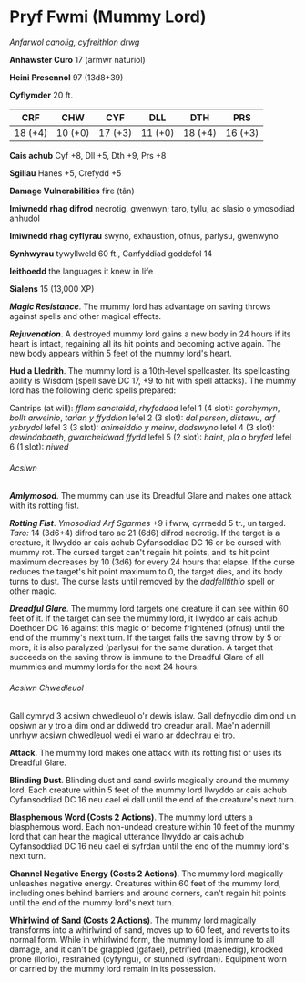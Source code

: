 # Pryf Fwmi (Mummy Lord)

*Anfarwol canolig, cyfreithlon drwg*

**Anhawster Curo** 17 (armwr naturiol)

**Heini Presennol** 97 (13d8+39)

**Cyflymder** 20 ft.

| CRF     | CHW     | CYF     | DLL     | DTH     | PRS     |
|---------|---------|---------|---------|---------|---------|
| 18 (+4) | 10 (+0) | 17 (+3) | 11 (+0) | 18 (+4) | 16 (+3) |

**Cais achub** Cyf +8, Dll +5, Dth +9, Prs +8

**Sgiliau** Hanes +5, Crefydd +5

**Damage Vulnerabilities** fire (tân)

**Imiwnedd rhag difrod** necrotig, gwenwyn; taro, tyllu, ac slasio o ymosodiad anhudol

**Imiwnedd rhag cyflyrau** swyno, exhaustion, ofnus, parlysu, gwenwyno

**Synhwyrau** tywyllweld 60 ft., Canfyddiad goddefol 14

**Ieithoedd** the languages it knew in life

**Sialens** 15 (13,000 XP)

***Magic Resistance***. The mummy lord has advantage on saving throws against spells and other magical effects.

***Rejuvenation***. A destroyed mummy lord gains a new body in 24 hours if its heart is intact, regaining all its hit points and becoming active again. The new body appears within 5 feet of the mummy lord's heart.

**Hud a Lledrith**. The mummy lord is a 10th-level spellcaster. Its spellcasting ability is Wisdom (spell save DC 17, +9 to hit with spell attacks). The mummy lord has the following cleric spells prepared:

Cantrips (at will): *fflam sanctaidd*, *rhyfeddod*
lefel 1 (4 slot): *gorchymyn*, *bollt arweinio*, *tarian y ffyddlon*
lefel 2 (3 slot): *dal person*, *distawu*, *arf ysbrydol*
lefel 3 (3 slot): *animeiddio y meirw*, *dadswyno*
lefel 4 (3 slot): *dewindabaeth*, *gwarcheidwad ffydd*
lefel 5 (2 slot): *haint*, *pla o bryfed*
lefel 6 (1 slot): *niwed*

###### Acsiwn

***Amlymosod***. The mummy can use its Dreadful Glare and makes one attack with its rotting fist.

***Rotting Fist***. *Ymosodiad Arf Sgarmes* +9 i fwrw, cyrraedd 5 tr., un targed. *Taro:* 14 (3d6+4) difrod taro ac 21 (6d6) difrod necrotig. If the target is a creature, it llwyddo ar cais achub Cyfansoddiad DC 16 or be cursed with mummy rot. The cursed target can't regain hit points, and its hit point maximum decreases by 10 (3d6) for every 24 hours that elapse. If the curse reduces the target's hit point maximum to 0, the target dies, and its body turns to dust. The curse lasts until removed by the *dadfelltithio* spell or other magic.

***Dreadful Glare***. The mummy lord targets one creature it can see within 60 feet of it. If the target can see the mummy lord, it llwyddo ar cais achub Doethder DC 16 against this magic or become frightened (ofnus) until the end of the mummy's next turn. If the target fails the saving throw by 5 or more, it is also paralyzed (parlysu) for the same duration. A target that succeeds on the saving throw is immune to the Dreadful Glare of all mummies and mummy lords for the next 24 hours.

###### Acsiwn Chwedleuol

Gall cymryd 3 acsiwn chwedleuol o'r dewis islaw. Gall defnyddio dim ond un opsiwn ar y tro a dim ond ar ddiwedd tro creadur arall. Mae'n adennill unrhyw acsiwn chwedleuol wedi ei wario ar ddechrau ei tro.

**Attack**. The mummy lord makes one attack with its rotting fist or uses its Dreadful Glare.

**Blinding Dust**. Blinding dust and sand swirls magically around the mummy lord. Each creature within 5 feet of the mummy lord llwyddo ar cais achub Cyfansoddiad DC 16 neu cael ei dall until the end of the creature's next turn.

**Blasphemous Word (Costs 2 Actions)**. The mummy lord utters a blasphemous word. Each non-undead creature within 10 feet of the mummy lord that can hear the magical utterance llwyddo ar cais achub Cyfansoddiad DC 16 neu cael ei syfrdan until the end of the mummy lord's next turn.

**Channel Negative Energy (Costs 2 Actions)**. The mummy lord magically unleashes negative energy. Creatures within 60 feet of the mummy lord, including ones behind barriers and around corners, can't regain hit points until the end of the mummy lord's next turn.

**Whirlwind of Sand (Costs 2 Actions)**. The mummy lord magically transforms into a whirlwind of sand, moves up to 60 feet, and reverts to its normal form. While in whirlwind form, the mummy lord is immune to all damage, and it can't be grappled (gafael), petrified (maenedig), knocked prone (llorio), restrained (cyfyngu), or stunned (syfrdan). Equipment worn or carried by the mummy lord remain in its possession.